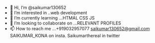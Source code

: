 - 👋 Hi, I’m @saikumar130652
- 👀 I’m interested in ..web development
- 🌱 I’m currently learning ...HTMAL CSS JS
- 💞️ I’m looking to collaborate on ...RELEVANT PROFILES
- 📫 How to reach me ...+919032957077
saikumar130652@gmail.com
SAIKUMAR_KONA on insta.
Saikumarthereal in twitter

<!---
saikumar130652/saikumar130652 is a ✨ special ✨ repository because its `README.md` (this file) appears on your GitHub profile.
You can click the Preview link to take a look at your changes.
--->
